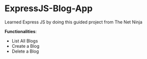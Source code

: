# ExpressJS-Blog-App
Learned Express JS by doing this guided project from The Net Ninja

**Functionalities**:
  - List All Blogs
  - Create a Blog
  - Delete a Blog

